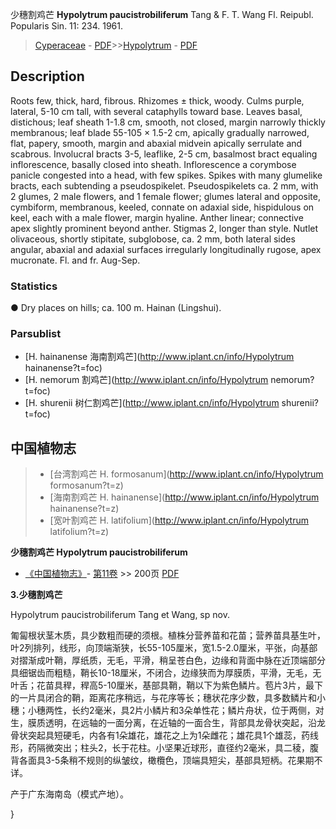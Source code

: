少穗割鸡芒 **Hypolytrum paucistrobiliferum** Tang & F. T. Wang Fl. Reipubl. Popularis Sin. 11: 234. 1961.

> [Cyperaceae](http://www.iplant.cn/info/Cyperaceae?t=foc) - [PDF](http://www.iplant.cn/foc/pdf/Cyperaceae.pdf)>>[Hypolytrum](http://www.iplant.cn/info/Hypolytrum?t=foc) - [PDF](http://www.iplant.cn/foc/pdf/Hypolytrum.pdf)

## Description

Roots few, thick, hard, fibrous. Rhizomes ± thick, woody. Culms purple, lateral, 5-10 cm tall, with several cataphylls toward base. Leaves basal, distichous; leaf sheath 1-1.8 cm, smooth, not closed, margin narrowly thickly membranous; leaf blade 55-105 × 1.5-2 cm, apically gradually narrowed, flat, papery, smooth, margin and abaxial midvein apically serrulate and scabrous. Involucral bracts 3-5, leaflike, 2-5 cm, basalmost bract equaling inflorescence, basally closed into sheath. Inflorescence a corymbose panicle congested into a head, with few spikes. Spikes with many glumelike bracts, each subtending a pseudospikelet. Pseudospikelets ca. 2 mm, with 2 glumes, 2 male flowers, and 1 female flower; glumes lateral and opposite, cymbiform, membranous, keeled, connate on adaxial side, hispidulous on keel, each with a male flower, margin hyaline. Anther linear; connective apex slightly prominent beyond anther. Stigmas 2, longer than style. Nutlet olivaceous, shortly stipitate, subglobose, ca. 2 mm, both lateral sides angular, abaxial and adaxial surfaces irregularly longitudinally rugose, apex mucronate. Fl. and fr. Aug-Sep.

### Statistics
● Dry places on hills; ca. 100 m. Hainan (Lingshui).



### Parsublist

* [H.  hainanense  海南割鸡芒](http://www.iplant.cn/info/Hypolytrum hainanense?t=foc)
* [H.  nemorum  割鸡芒](http://www.iplant.cn/info/Hypolytrum nemorum?t=foc)
* [H.  shurenii  树仁割鸡芒](http://www.iplant.cn/info/Hypolytrum shurenii?t=foc)

## 中国植物志

> * [台湾割鸡芒  H.  formosanum](http://www.iplant.cn/info/Hypolytrum formosanum?t=z)
> * [海南割鸡芒  H.  hainanense](http://www.iplant.cn/info/Hypolytrum hainanense?t=z)
> * [宽叶割鸡芒  H.  latifolium](http://www.iplant.cn/info/Hypolytrum latifolium?t=z)


**少穗割鸡芒 Hypolytrum paucistrobiliferum**

* [《中国植物志》](http://www.iplant.cn/frps)- [第11卷](http://www.iplant.cn/frps/vol/11) >> 200页 [PDF](http://www.iplant.cn/frps/pdf/11/200a.pdf)


**3.少穗割鸡芒**

Hypolytrum paucistrobiliferum Tang et Wang, sp nov.

匍匐根状茎木质，具少数粗而硬的须根。植株分营养苗和花苗；营养苗具基生叶，叶2列排列，线形，向顶端渐狭，长55-105厘米，宽1.5-2.0厘米，平张，向基部对摺渐成叶鞘，厚纸质，无毛，平滑，稍呈苍白色，边缘和背面中脉在近顶端部分具细锯齿而粗糙，鞘长10-18厘米，不闭合，边缘狭而为厚膜质，平滑，无毛，无叶舌；花苗具稈，稈高5-10厘米，基部具鞘，鞘以下为紫色鳞片。苞片3片，最下的一片具闭合的鞘，距离花序稍远，与花序等长；穗状花序少数，具多数鳞片和小穗；小穗两性，长约2毫米，具2片小鳞片和3朵单性花；鳞片舟状，位于两侧，对生，膜质透明，在远轴的一面分离，在近轴的一面合生，背部具龙骨状突起，沿龙骨状突起具短硬毛，内各有1朵雄花，雄花之上为1朵雌花；雄花具1个雄蕊，药线形，药隔微突出；柱头2，长于花柱。小坚果近球形，直径约2毫米，具二稜，腹背各面具3-5条稍不规则的纵皱纹，橄欖色，顶端具短尖，基部具短柄。花果期不详。

产于广东海南岛（模式产地）。



}